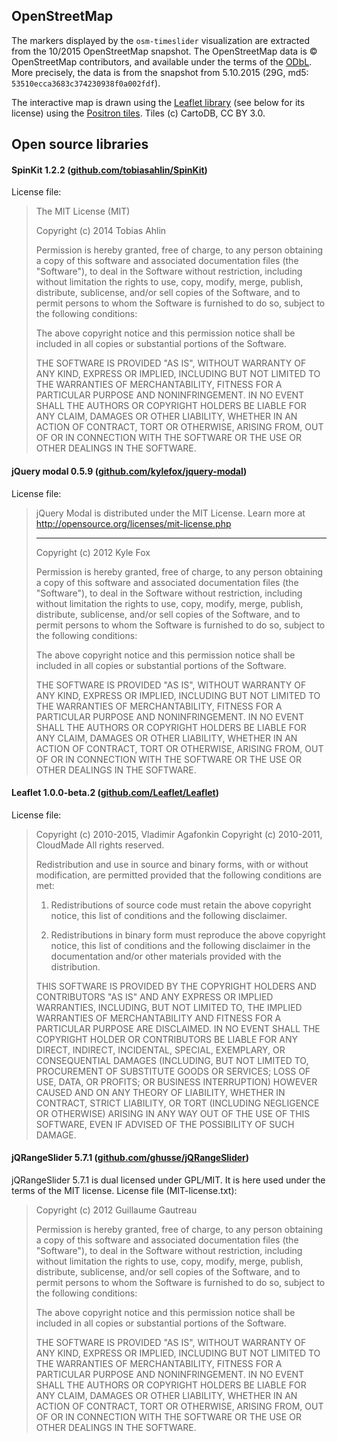 
## OpenStreetMap

The markers displayed by the `osm-timeslider` visualization are extracted from the 10/2015 OpenStreetMap snapshot. The OpenStreetMap data is &copy; OpenStreetMap contributors, and available under the terms of the [ODbL](www.openstreetmap.org/copyright). More precisely, the data is from the snapshot from 5.10.2015 (29G, md5: `53510ecca3683c374230938f0a002fdf`).

The interactive map is drawn using the [Leaflet library](http://leafletjs.com/) (see below for its license) using the [Positron tiles](https://cartodb.com/basemaps). Tiles (c) CartoDB, CC BY 3.0. 

## Open source libraries

#### SpinKit 1.2.2 ([github.com/tobiasahlin/SpinKit](https://github.com/tobiasahlin/SpinKit)) 

License file:

<blockquote>
<p>The MIT License (MIT)</p>
<p>Copyright (c) 2014 Tobias Ahlin</p>
<p>Permission is hereby granted, free of charge, to any person obtaining a copy of
this software and associated documentation files (the &quot;Software&quot;), to deal in
the Software without restriction, including without limitation the rights to
use, copy, modify, merge, publish, distribute, sublicense, and/or sell copies of
the Software, and to permit persons to whom the Software is furnished to do so,
subject to the following conditions:</p>
<p>The above copyright notice and this permission notice shall be included in all
copies or substantial portions of the Software.</p>
<p>THE SOFTWARE IS PROVIDED &quot;AS IS&quot;, WITHOUT WARRANTY OF ANY KIND, EXPRESS OR
IMPLIED, INCLUDING BUT NOT LIMITED TO THE WARRANTIES OF MERCHANTABILITY, FITNESS
FOR A PARTICULAR PURPOSE AND NONINFRINGEMENT. IN NO EVENT SHALL THE AUTHORS OR
COPYRIGHT HOLDERS BE LIABLE FOR ANY CLAIM, DAMAGES OR OTHER LIABILITY, WHETHER
IN AN ACTION OF CONTRACT, TORT OR OTHERWISE, ARISING FROM, OUT OF OR IN
CONNECTION WITH THE SOFTWARE OR THE USE OR OTHER DEALINGS IN THE SOFTWARE.</p>
</blockquote>


#### jQuery modal 0.5.9 ([github.com/kylefox/jquery-modal](https://github.com/kylefox/jquery-modal))

License file:

<blockquote>
<p>jQuery Modal is distributed under the MIT License.
Learn more at <a href="http://opensource.org/licenses/mit-license.php">http://opensource.org/licenses/mit-license.php</a></p>
<hr>
<p>Copyright (c) 2012 Kyle Fox</p>
<p>Permission is hereby granted, free of charge, to any person obtaining
a copy of this software and associated documentation files (the
&quot;Software&quot;), to deal in the Software without restriction, including
without limitation the rights to use, copy, modify, merge, publish,
distribute, sublicense, and/or sell copies of the Software, and to
permit persons to whom the Software is furnished to do so, subject to
the following conditions:</p>
<p>The above copyright notice and this permission notice shall be
included in all copies or substantial portions of the Software.</p>
<p>THE SOFTWARE IS PROVIDED &quot;AS IS&quot;, WITHOUT WARRANTY OF ANY KIND,
EXPRESS OR IMPLIED, INCLUDING BUT NOT LIMITED TO THE WARRANTIES OF
MERCHANTABILITY, FITNESS FOR A PARTICULAR PURPOSE AND
NONINFRINGEMENT. IN NO EVENT SHALL THE AUTHORS OR COPYRIGHT HOLDERS BE
LIABLE FOR ANY CLAIM, DAMAGES OR OTHER LIABILITY, WHETHER IN AN ACTION
OF CONTRACT, TORT OR OTHERWISE, ARISING FROM, OUT OF OR IN CONNECTION
WITH THE SOFTWARE OR THE USE OR OTHER DEALINGS IN THE SOFTWARE.</p>
</blockquote>


#### Leaflet 1.0.0-beta.2 ([github.com/Leaflet/Leaflet](https://github.com/Leaflet/Leaflet))
  
License file:

<blockquote>
<p>Copyright (c) 2010-2015, Vladimir Agafonkin
Copyright (c) 2010-2011, CloudMade
All rights reserved.</p>
<p>Redistribution and use in source and binary forms, with or without modification, are
permitted provided that the following conditions are met:</p>
<ol>
<li><p>Redistributions of source code must retain the above copyright notice, this list of
conditions and the following disclaimer.</p>
</li>
<li><p>Redistributions in binary form must reproduce the above copyright notice, this list
of conditions and the following disclaimer in the documentation and/or other materials
provided with the distribution.</p>
</li>
</ol>
<p>THIS SOFTWARE IS PROVIDED BY THE COPYRIGHT HOLDERS AND CONTRIBUTORS &quot;AS IS&quot; AND ANY
EXPRESS OR IMPLIED WARRANTIES, INCLUDING, BUT NOT LIMITED TO, THE IMPLIED WARRANTIES OF
MERCHANTABILITY AND FITNESS FOR A PARTICULAR PURPOSE ARE DISCLAIMED. IN NO EVENT SHALL THE
COPYRIGHT HOLDER OR CONTRIBUTORS BE LIABLE FOR ANY DIRECT, INDIRECT, INCIDENTAL, SPECIAL,
EXEMPLARY, OR CONSEQUENTIAL DAMAGES (INCLUDING, BUT NOT LIMITED TO, PROCUREMENT OF
SUBSTITUTE GOODS OR SERVICES; LOSS OF USE, DATA, OR PROFITS; OR BUSINESS INTERRUPTION)
HOWEVER CAUSED AND ON ANY THEORY OF LIABILITY, WHETHER IN CONTRACT, STRICT LIABILITY, OR
TORT (INCLUDING NEGLIGENCE OR OTHERWISE) ARISING IN ANY WAY OUT OF THE USE OF THIS
SOFTWARE, EVEN IF ADVISED OF THE POSSIBILITY OF SUCH DAMAGE.</p>
</blockquote>


#### jQRangeSlider 5.7.1 ([github.com/ghusse/jQRangeSlider](https://github.com/ghusse/jQRangeSlider))

jQRangeSlider 5.7.1 is dual licensed under GPL/MIT. It is here used under the terms of the MIT license. License file (MIT-license.txt):

<blockquote>
<p>Copyright (c) 2012 Guillaume Gautreau</p>
<p>Permission is hereby granted, free of charge, to any person obtaining
a copy of this software and associated documentation files (the
&quot;Software&quot;), to deal in the Software without restriction, including
without limitation the rights to use, copy, modify, merge, publish,
distribute, sublicense, and/or sell copies of the Software, and to
permit persons to whom the Software is furnished to do so, subject to
the following conditions:</p>
<p>The above copyright notice and this permission notice shall be
included in all copies or substantial portions of the Software.</p>
<p>THE SOFTWARE IS PROVIDED &quot;AS IS&quot;, WITHOUT WARRANTY OF ANY KIND,
EXPRESS OR IMPLIED, INCLUDING BUT NOT LIMITED TO THE WARRANTIES OF
MERCHANTABILITY, FITNESS FOR A PARTICULAR PURPOSE AND
NONINFRINGEMENT. IN NO EVENT SHALL THE AUTHORS OR COPYRIGHT HOLDERS BE
LIABLE FOR ANY CLAIM, DAMAGES OR OTHER LIABILITY, WHETHER IN AN ACTION
OF CONTRACT, TORT OR OTHERWISE, ARISING FROM, OUT OF OR IN CONNECTION
WITH THE SOFTWARE OR THE USE OR OTHER DEALINGS IN THE SOFTWARE.</p>
</blockquote>


